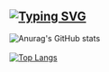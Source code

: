## [![Typing SVG](https://readme-typing-svg.demolab.com/?lines=Hi+there+👋;Second+line+of+text)](https://git.io/typing-svg)
![Anurag's GitHub stats](https://github-readme-stats.vercel.app/api?username=kimyurie&theme=radical&show_icons=true)
<br/><br/>
[![Top Langs](https://github-readme-stats.vercel.app/api/top-langs/?username=kimyurie&layout=donut)](https://github.com/anuraghazra/github-readme-stats)
<!--
**kimyurie/kimyurie** is a ✨ _special_ ✨ repository because its `README.md` (this file) appears on your GitHub profile.

Here are some ideas to get you started:

- 🔭 I’m currently working on ...
- 🌱 I’m currently learning ...
- 👯 I’m looking to collaborate on ...
- 🤔 I’m looking for help with ...
- 💬 Ask me about ...
- 📫 How to reach me: ...
- 😄 Pronouns: ...
- ⚡ Fun fact: ...
-->
